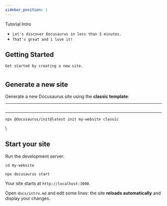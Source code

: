 ```yaml
---
sidebar_position: 1
---
```


Tutorial Intro

*   `Let's discover Docusaurus in less than 5 minutes.`
*   `That's great and i love it!`

## Getting Started

    Get started by creating a new site.

#

## Generate a new site

Generate a new Docusaurus site using the **classic template**:

***

```shell
```

***

```shell
npx @docusaurus/init@latest init my-website classic
```

\


## Start your site

Run the development server:

```shell
cd my-website

npx docusaurus start
```

Your site starts at `http://localhost:3000`.

Open `docs/intro.md` and edit some lines: the site **reloads automatically** and display your changes.
